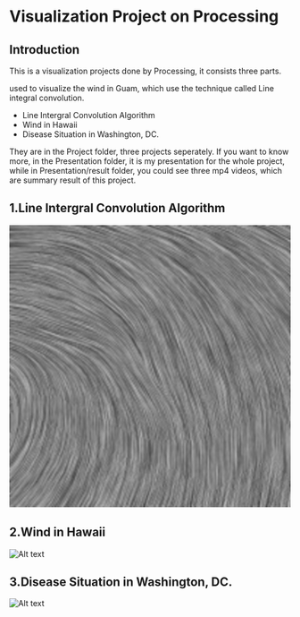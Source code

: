 Visualization Project on Processing
==========
Introduction
-------------
This is a visualization projects done by Processing, it consists three parts.

used to visualize the wind in Guam, which use the technique called Line integral convolution.

  - Line Intergral Convolution Algorithm
  - Wind in Hawaii
  - Disease Situation in Washington, DC.

They are in the Project folder, three projects seperately. If you want to know more, in the Presentation folder, it is my presentation for the whole project, while in Presentation/result folder, you could see three mp4 videos, which are summary result of this project.

1.Line Intergral Convolution Algorithm
----------------
![Alt text](Projects/HawaiiWind/image/wind.jpg)

2.Wind in Hawaii
----------------
![Alt text](Projects/HawaiiWind/image/combine.jpg)

3.Disease Situation in Washington, DC.
-----------------
![Alt text](Projects/Washington/images/combine.jpg)
